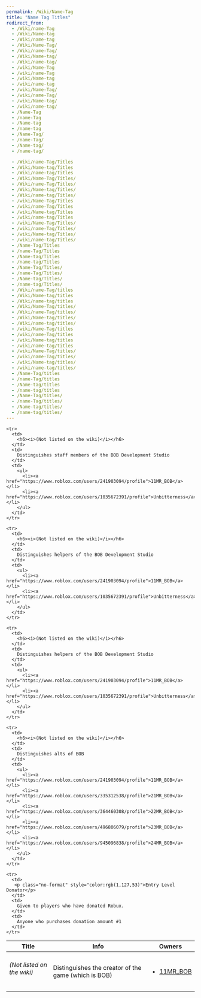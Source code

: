 ```yaml
---
permalink: /Wiki/Name-Tag
title: "Name Tag Titles"
redirect_from:
  - /Wiki/name-Tag
  - /Wiki/Name-tag
  - /Wiki/name-tag
  - /Wiki/Name-Tag/
  - /Wiki/name-Tag/
  - /Wiki/Name-tag/
  - /Wiki/name-tag/
  - /wiki/Name-Tag
  - /wiki/name-Tag
  - /wiki/Name-tag
  - /wiki/name-tag
  - /wiki/Name-Tag/
  - /wiki/name-Tag/
  - /wiki/Name-tag/
  - /wiki/name-tag/
  - /Name-Tag
  - /name-Tag
  - /Name-tag
  - /name-tag
  - /Name-Tag/
  - /name-Tag/
  - /Name-tag/
  - /name-tag/

  - /Wiki/name-Tag/Titles
  - /Wiki/Name-tag/Titles
  - /Wiki/name-tag/Titles
  - /Wiki/Name-Tag/Titles/
  - /Wiki/name-Tag/Titles/
  - /Wiki/Name-tag/Titles/
  - /Wiki/name-tag/Titles/
  - /wiki/Name-Tag/Titles
  - /wiki/name-Tag/Titles
  - /wiki/Name-tag/Titles
  - /wiki/name-tag/Titles
  - /wiki/Name-Tag/Titles/
  - /wiki/name-Tag/Titles/
  - /wiki/Name-tag/Titles/
  - /wiki/name-tag/Titles/
  - /Name-Tag/Titles
  - /name-Tag/Titles
  - /Name-tag/Titles
  - /name-tag/Titles
  - /Name-Tag/Titles/
  - /name-Tag/Titles/
  - /Name-tag/Titles/
  - /name-tag/Titles/
  - /Wiki/name-Tag/titles
  - /Wiki/Name-tag/titles
  - /Wiki/name-tag/titles
  - /Wiki/Name-Tag/titles/
  - /Wiki/name-Tag/titles/
  - /Wiki/Name-tag/titles/
  - /Wiki/name-tag/titles/
  - /wiki/Name-Tag/titles
  - /wiki/name-Tag/titles
  - /wiki/Name-tag/titles
  - /wiki/name-tag/titles
  - /wiki/Name-Tag/titles/
  - /wiki/name-Tag/titles/
  - /wiki/Name-tag/titles/
  - /wiki/name-tag/titles/
  - /Name-Tag/titles
  - /name-Tag/titles
  - /Name-tag/titles
  - /name-tag/titles
  - /Name-Tag/titles/
  - /name-Tag/titles/
  - /Name-tag/titles/
  - /name-tag/titles/
---
```


<table>
  <thead>
    <tr>
      <th>Title</th>
      <th>Info</th>
      <th>Owners</th>
    </tr>
  </thead>
  <tbody>
    <tr>
      <td>
        <h6><i>(Not listed on the wiki)</i></h6>
      </td>
      <td>
        Distinguishes the creator of the game (which is BOB)
      </td>
      <td>
        <ul>
          <li><a href="https://www.roblox.com/users/241903094/profile">11MR_BOB</a></li>
        </ul>
      </td>
    </tr>
    
    <tr>
      <td>
        <h6><i>(Not listed on the wiki)</i></h6>
      </td>
      <td>
        Distinguishes staff members of the BOB Development Studio
      </td>
      <td>
        <ul>
          <li><a href="https://www.roblox.com/users/241903094/profile">11MR_BOB</a></li>
          <li><a href="https://www.roblox.com/users/1035672391/profile">Unbitterness</a></li>
        </ul>
      </td>
    </tr>
    
    <tr>
      <td>
        <h6><i>(Not listed on the wiki)</i></h6>
      </td>
      <td>
        Distinguishes helpers of the BOB Development Studio
      </td>
      <td>
        <ul>
          <li><a href="https://www.roblox.com/users/241903094/profile">11MR_BOB</a></li>
          <li><a href="https://www.roblox.com/users/1035672391/profile">Unbitterness</a></li>
        </ul>
      </td>
    </tr>
    
    <tr>
      <td>
        <h6><i>(Not listed on the wiki)</i></h6>
      </td>
      <td>
        Distinguishes helpers of the BOB Development Studio
      </td>
      <td>
        <ul>
          <li><a href="https://www.roblox.com/users/241903094/profile">11MR_BOB</a></li>
          <li><a href="https://www.roblox.com/users/1035672391/profile">Unbitterness</a></li>
        </ul>
      </td>
    </tr>
    
    <tr>
      <td>
        <h6><i>(Not listed on the wiki)</i></h6>
      </td>
      <td>
        Distinguishes alts of BOB
      </td>
      <td>
        <ul>
          <li><a href="https://www.roblox.com/users/241903094/profile">11MR_BOB</a></li>
          <li><a href="https://www.roblox.com/users/335312538/profile">21MR_BOB</a></li>
          <li><a href="https://www.roblox.com/users/364460308/profile">22MR_BOB</a></li>
          <li><a href="https://www.roblox.com/users/496806079/profile">23MR_BOB</a></li>
          <li><a href="https://www.roblox.com/users/945096838/profile">24MR_BOB</a></li>
        </ul>
      </td>
    </tr>
	
	<tr>
      <td>
       <p class="no-format" style="color:rgb(1,127,53)">Entry Level Donator</p>
      </td>
      <td>
        Given to players who have donated Robux.
      </td>
      <td>
        Anyone who purchases donation amount #1
      </td>
    </tr>
  </tbody>
</table>
